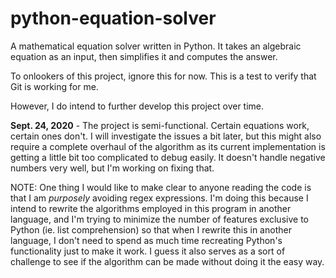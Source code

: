 # python-equation-solver
A mathematical equation solver written in Python. It takes an algebraic equation as an input, then simplifies it and computes the answer.

To onlookers of this project, ignore this for now. This is a test to verify that Git is working for me.

However, I do intend to further develop this project over time.

**Sept. 24, 2020** - The project is semi-functional. Certain equations work, certain ones don't. I will investigate the issues a bit later, but this might also require a complete overhaul of the algorithm as its current implementation is getting a little bit too complicated to debug easily. It doesn't handle negative numbers very well, but I'm working on fixing that.

NOTE: One thing I would like to make clear to anyone reading the code is that I am *purposely* avoiding regex expressions. I'm doing this because I intend to rewrite the algorithms employed in this program in another language, and I'm trying to minimize the number of features exclusive to Python (ie. list comprehension) so that when I rewrite this in another language, I don't need to spend as much time recreating Python's functionality just to make it work. I guess it also serves as a sort of challenge to see if the algorithm can be made without doing it the easy way.
